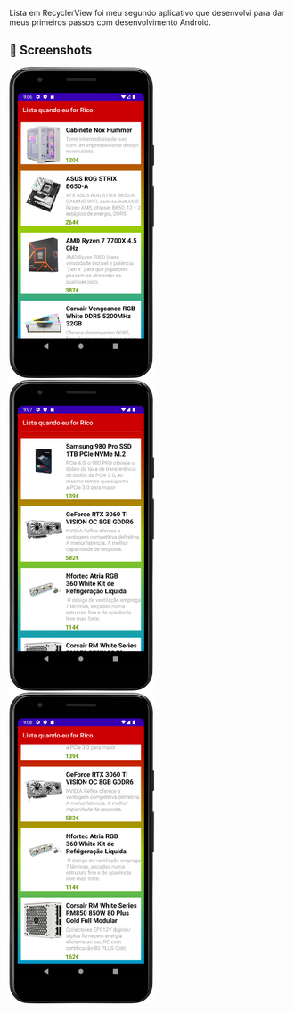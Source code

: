 
Lista em RecyclerView foi meu segundo aplicativo que desenvolvi para dar meus primeiros passos com desenvolvimento Android.  

## :camera_flash: Screenshots
<!-- You can add more screenshots here if you like -->

<img src="foto1.png" width="260">   <img src="foto2.png" width="260">   <img src="foto3.png" width="260">
